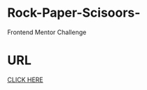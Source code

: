 # Rock-Paper-Scisoors-
Frontend Mentor Challenge 

# URL
[CLICK HERE](https://mousumimalik.github.io/Rock-Paper-Scisoors-/)
